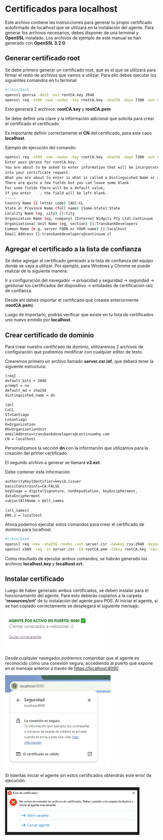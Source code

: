 # Certificados para localhost

Este archivo contiene las instrucciones para generar tu propio certificado autofirmado de localhost que se utilizará en la instalación del agente.
Para generar los archivos necesarios, debes disponer de una terminal y **OpenSSL** instalado. Los archivos de ejemplo de este manual se han generado con **OpenSSL 3.2.0**.

## Generar certificado root

Se debe primero generar un certificado root, que es el que se utilizará para firmar el resto de archivos que vamos a utilizar. Para ello debes ejecutar los siguientes comandos en tu terminal:

``` bash
#!/bin/bash
openssl genrsa -des3 -out rootCA.key 2048
openssl req -x509 -new -nodes -key rootCA.key -sha256 -days 7300 -out rootCA.pem
```

Esto generará 2 archivos: **rootCA.key** y **rootCA.pem**

Se debe definir una clave y la información adicional que solicita para crear el certificado el certificado.

Es importante definir correctamente el **CN** del certificado, para este caso **localhost**.

Ejemplo de ejecución del comando:

``` bash
openssl req -x509 -new -nodes -key rootCA.key -sha256 -days 7300 -out rootCA.pem
Enter pass phrase for rootCA.key:
You are about to be asked to enter information that will be incorporated
into your certificate request.
What you are about to enter is what is called a Distinguished Name or a DN.
There are quite a few fields but you can leave some blank
For some fields there will be a default value,
If you enter '.', the field will be left blank.
-----
Country Name (2 letter code) [AU]:CL
State or Province Name (full name) [Some-State]:State
Locality Name (eg, city) []:City
Organization Name (eg, company) [Internet Widgits Pty Ltd]:Continuum
Organizational Unit Name (eg, section) []:TransbankDevelopers
Common Name (e.g. server FQDN or YOUR name) []:localhost
Email Address []:transbankdevelopers@continuum.cl
```

## Agregar el certificado a la lista de confianza

Se debe agregar el certificado generado a la lista de confianza del equipo donde se vaya a utilizar.
Por ejemplo, para Windows y Chrome se puede realizar de la siguiente manera:

Ir a configuración del navegador -> privacidad y seguridad -> seguridad -> gestionar los certificados del dispositivo -> entidades de certificación raíz de confianza.

Desde ahí debes importar el certificado que creaste anteriormente (**rootCA.pem**).

Luego de importarlo, podrás verificar que existe en tu lista de certificados uno nuevo emitido por **localhost**.

## Crear certificado de dominio

Para crear nuestro certificado de dominio, utilizaremos 2 archivos de configuración que podremos modificar con cualquier editor de texto.

Crearemos primero un archivo llamado **server.csr.inf**, que deberá tener la siguiente estructura:

```
[req]
default_bits = 2048
prompt = no
default_md = sha256
distinguished_name = dn

[dn]
C=CL
ST=Santiago
L=Santiago
O=Organization
OU=OrganizationUnit
emailAddress=transbankdevelopers@continuumhq.com
CN = localhost
```

Personalizamos la sección **dn** con la información que utilizamos para la creación del primer certificado.

El segundo archivo a generar se llamará **v3.ext**.

Debe contener esta información:

```
authorityKeyIdentifier=keyid,issuer
basicConstraints=CA:FALSE
keyUsage = digitalSignature, nonRepudiation, keyEncipherment, dataEncipherment
subjectAltName = @alt_names

[alt_names]
DNS.1 = localhost
```

Ahora podemos ejecutar estos comandos para crear el certificado de dominio para localhost.

```bash
#!/bin/bash
openssl req -new -sha256 -nodes -out server.csr -newkey rsa:2048 -keyout localhost.key -config server.csr.cnf
openssl x509 -req -in server.csr -CA rootCA.pem -CAkey rootCA.key -CAcreateserial -out localhost.crt -days 825 -sha256 -extfile v3.ext
```

Como resultado de ejecutar ambos comandos, se habrán generado los archivos **localhost.key** y **localhost.crt**.

## Instalar certificado
Luego de haber generado ambos certificados, se deben instalar para el funcionamiento del agente. Para esto deberás copiarlos a la carpeta **'resources/crt'** de tu instalación del agente para POS.
Al iniciar el agente, si se han copiado correctamente se desplegará el siguiente mensaje:

![alt text](image.png)

Desde cualquier navegador podremos comprobar que el agente es reconocido como una conexión segura, accediendo al puerto que expone en el mensaje anterior a través de [https://localhost:8090](https://localhost:8090)

![alt text](image-1.png)

Si intentas iniciar el agente sin estos certificados obtendrás este error de ejecución:

![alt text](image-2.png)
